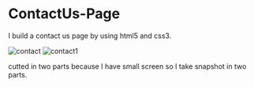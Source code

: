# ContactUs-Page
I build a contact us page by using html5 and css3.

![contact](https://user-images.githubusercontent.com/38391132/56863885-7bf33e00-69d5-11e9-9811-649316e0fab7.JPG)
![contact1](https://user-images.githubusercontent.com/38391132/56863886-7bf33e00-69d5-11e9-8fd7-c76397265b91.JPG)

cutted in two parts because I have small screen so I take snapshot in two parts.
